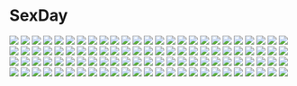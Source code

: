 # SexDay
![](https://konachan.com/jpeg/5ed9d7b9eaaed57d33bbd748d0163a27/Konachan.com%20-%20135640%20blush%20bra%20breast_hold%20game_cg%20long_hair%20owari_mio%20panties%20peassoft%20tagme_%28artist%29%20underwear%20wink%20zutto_tsukushite_ageru_no%21.jpg)
![](https://konachan.com/image/4b4881994dab49132c826d67ab60e4ce/Konachan.com%20-%20116204%20bandaid%20black_hair%20blush%20breasts%20brown_eyes%20brown_hair%20k-on%21%20long_hair%20nakano_azusa%20nipples%20no_bra%20open_shirt%20panties%20shouji_ayumu%20skirt%20underwear.jpg)
![](https://konachan.com/jpeg/9ff3e2aa3388ade7c390ebc804186c22/Konachan.com%20-%20220463%20golden_darkness%20kurosaki_mea%20to_love_ru%20to_love_ru_darkness%20yabuki_kentarou.jpg)
![](https://konachan.com/image/5789838251461013c7fd9db90360c964/Konachan.com%20-%20242916%20alice_in_wonderland%20alice_margatroid%20apron%20blonde_hair%20blue_eyes%20clouds%20dress%20headband%20petals%20ra-bit%20ribbons%20short_hair%20sky%20socks%20touhou.jpg)
![](https://konachan.com/jpeg/5597c0b8e0659ca5829e0a0d25009eaa/Konachan.com%20-%20241490%20aikatsu%21%20building%20city%20gray_eyes%20gray_hair%20kiriya_aoi%20koruse%20long_hair%20ponytail%20school_uniform%20skirt.jpg)
![](https://konachan.com/image/1be036cefc9c72c5082776cdc6d56b30/Konachan.com%20-%20144588%20armor%20elbow_gloves%20gloves%20hachisuka_goemon%20hat%20japanese_clothes%20ninja%20noumin%20pink_eyes%20scarf%20short_hair%20skull%20weapon%20white_hair%20yukata%20zoom_layer.jpg)
![](https://konachan.com/image/f064ffcf3088a3a18975477d3d70aeaa/Konachan.com%20-%2066283%20christmas%20hatsune_miku%20twintails%20vocaloid.jpg)
![](https://konachan.com/jpeg/e2fb9837d0cbbb4e528e92e4b34e4410/Konachan.com%20-%20204139%20aqua_eyes%20aqua_hair%20hatsune_miku%20tagme_%28artist%29%20twintails%20vocaloid.jpg)
![](https://konachan.com/jpeg/ee2ca18527e3dd4699d1cc8fcbc76100/Konachan.com%20-%20258663%20blonde_hair%20blush%20breasts%20brown_hair%20male%20necklace%20nipples%20nude%20original%20papino%20red%20sex%20short_hair%20yellow_eyes.jpg)
![](https://konachan.com/image/cce9a1dd5c1a212195b1bbb104fe5acf/Konachan.com%20-%20293125%20black_hair%20green_eyes%20kurosawa_dia%20long_hair%20love_live%21_school_idol_project%20love_live%21_sunshine%21%21%20open_shirt%20pantyhose%20shirt%20suit%20yamaorimon.jpg)
![](https://konachan.com/image/a120a5d50d2eee79be94f48b8ffb1160/Konachan.com%20-%20274654%202girls%20aliasing%20braids%20breasts%20cape%20cleavage%20dark_skin%20david_lee%20dress%20drink%20fang%20gloves%20gray_hair%20green_eyes%20hat%20long_hair%20navel%20necklace%20wristwear.jpg)
![](https://konachan.com/image/f85d95dd9f7c6e1d25e2a05d4c0f57fa/Konachan.com%20-%20277691%20close%20ichijiku%20original%20pink_eyes%20purple_hair%20short_hair.jpg)
![](https://konachan.com/image/f902ba4bd46223b67b991cd3d71c63c2/Konachan.com%20-%20276878%20barefoot%20blush%20boots%20breasts%20cleavage%20dress%20drink%20headband%20long_hair%20nipples%20no_bra%20nopan%20original%20pantyhose%20skirt%20skirt_lift%20thighhighs%20wink.jpg)
![](https://konachan.com/image/8d66d4fcb1769f4899bf8d179706a7e9/Konachan.com%20-%2040554%20cage%20munyu.jpg)
![](https://konachan.com/image/0e6e61497b7640b065f15424f93c7074/Konachan.com%20-%20142831%20brown_hair%20clouds%20daphne_zhang%20kirigaya_kazuto%20long_hair%20sky%20sword%20sword_art_online%20thighhighs%20weapon%20yuuki_asuna.jpg)
![](https://konachan.com/image/600fdfd302a198579c2b61a2bf8a6ae5/Konachan.com%20-%2070509%20blue_eyes%20blue_hair%20hatsune_miku%20headphones%20long_hair%20skirt%20thighhighs%20tie%20twintails%20vocaloid%20zettai_ryouiki.jpg)
![](https://konachan.com/image/ac17be03a0463d77642a8f85b751403a/Konachan.com%20-%20271732%20animal%20boots%20butterfly%20cat%20forest%20japanese_clothes%20katana%20long_hair%20mask%20original%20sword%20tagme_%28artist%29%20tree%20weapon%20white_hair%20wolf.jpg)
![](https://konachan.com/image/7e27ed5c03691c3558751c1899cf95d6/Konachan.com%20-%2090299%20auer%20deathwing%20eyepatch%20horns%20weapon%20world_of_warcraft.jpg)
![](https://konachan.com/jpeg/2d842af038d5f52fd9621006f2a82262/Konachan.com%20-%20229220%20aqua_eyes%20aqua_hair%20blush%20bow%20futoshi_ame%20long_hair%20navel%20night%20original%20skirt%20tears%20water.jpg)
![](https://konachan.com/jpeg/e0a23da7d04ce366f8178d4702d0c449/Konachan.com%20-%20246075%20aqua_eyes%20aqua_hair%20bed%20blush%20bow%20breasts%20cirno%20fairy%20nipples%20no_bra%20rukitsura%20shirt_lift%20short_hair%20tan_lines%20tears%20touhou%20waifu2x%20wet%20wings.jpg)
![](https://konachan.com/image/e10ec472177fb1f38b0e7ebde856fc7f/Konachan.com%20-%20280791%20anthropomorphism%20black_hair%20blush%20breasts%20haruna_%28kancolle%29%20headband%20jpeg_artifacts%20long_hair%20navel%20nipples%20nude%20pallad%20tears%20tentacles.jpg)
![](https://konachan.com/image/80c81e13a4ab21b85d114b7eb339450b/Konachan.com%20-%20243196%20angel%20barefoot%20clouds%20dress%20food%20fruit%20kanabun%20love_live%21_school_idol_project%20love_live%21_sunshine%21%21%20pink_eyes%20short_hair%20sky%20takami_chika%20wings.jpg)
![](https://konachan.com/image/bfbe6cb1d97e6cda8cb3c75e1343d4ae/Konachan.com%20-%2042431%20blue_hair%20hiiragi_kagami%20hiiragi_tsukasa%20izumi_konata%20knife%20long_hair%20lucky_star%20nude%20pink_hair%20takara_miyuki.jpg)
![](https://konachan.com/image/7045a25c82135a939230a7ef3e92c13e/Konachan.com%20-%20105266%20animal%20bicycle%20bird%20cat%20matsuda_%28matsukichi%29%20original%20scenic.jpg)
![](https://konachan.com/jpeg/9769c3f29366bd8ea7b994a6848d9e1c/Konachan.com%20-%20270094%20anthropomorphism%20azur_lane%20blush%20breasts%20choker%20cleavage%20dress%20elbow_gloves%20gloves%20horns%20long_hair%20petals%20purple_eyes%20purple_hair%20sawa_%28sawasaku%29.jpg)
![](https://konachan.com/image/3eaff6efbbf16c7d9c392e3efff134c3/Konachan.com%20-%2015331%20bonta-kun%20chidori_kaname%20full_metal_panic%20sagara_sousuke%20teletha_testarossa.jpg)
![](https://konachan.com/image/1cb64b8434d0cf31d6bd9fb23afd8ef6/Konachan.com%20-%205004%20ayasaki_hayate%20hayate_no_gotoku%20male%20sanzenin_nagi.jpg)
![](https://konachan.com/image/cd137ead1e4b24946e4811adbabbc0f7/Konachan.com%20-%2093943%20breasts%20cropped%20green_eyes%20nemunemu%20nipples%20nude%20original%20topless%20wet.jpg)
![](https://konachan.com/image/76a2975a8bce7206cab33f08b225427e/Konachan.com%20-%20166508%202girls%20blonde_hair%20bow%20butterfly%20dress%20flowers%20hat%20hug%20jpeg_artifacts%20long_hair%20pink_hair%20ribbons%20short_hair%20suijaku%20tears%20touhou%20tree%20yakumo_yukari.jpg)
![](https://konachan.com/jpeg/5bf4c0d08c7088af9150e208e4b94e90/Konachan.com%20-%20114229%20animal%20bulbasaur%20chikorita%20forest%20green%20pokemon%20purple_kecleon%20snivy%20tree%20treecko%20turtwig.jpg)
![](https://konachan.com/jpeg/770abf3055cca3bb9028db0da84094be/Konachan.com%20-%20298140%20bed%20blush%20bra%20long_hair%20navel%20original%20panties%20purple_eyes%20purple_hair%20ryuki%40maguro-ex%20signed%20underwear.jpg)
![](https://konachan.com/jpeg/f2a7d249d64bbfdd4eca892eaf557fd7/Konachan.com%20-%2081756%20all_male%20anthropomorphism%20china_%28hetalia%29%20england_%28hetalia%29%20france_%28hetalia%29%20italy_%28hetalia%29%20japan_%28hetalia%29%20male%20russia_%28hetalia%29%20sky%20umbrella.jpg)
![](https://konachan.com/image/62b0145c3981a5ac552074bbfa3c6a53/Konachan.com%20-%209823%20animal_ears%20candidate_for_goddess%20catgirl%20kizna_towryk%20megami_kouhosei%20pilot_candidate.jpg)
![](https://konachan.com/image/b6820b47808133e1e22761224b0422ff/Konachan.com%20-%20163528%20cage%20flowers%20goth-loli%20gray_hair%20lolita_fashion%20rose%20rozen_maiden%20saraki%20suigintou%20wings.jpg)
![](https://konachan.com/jpeg/c72feae3151c75a8c49816b229fe8c1f/Konachan.com%20-%20268666%20aliasing%20aqua_eyes%20ass%20blonde_hair%20blush%20brown_hair%20long_hair%20mashiro_aa%20navel%20nude%20onsen%20orange_eyes%20rubber_duck%20short_hair%20towel%20water%20wet.jpg)
![](https://konachan.com/jpeg/2223af926bf27bb7c75673e25f389454/Konachan.com%20-%20187918%20black_hair%20blush%20breasts%20hat%20long_hair%20lump_of_sugar%20nipples%20no_bra%20nopan%20pantyhose%20pussy_juice%20school_uniform%20shiratori_aira%20third-party_edit%20white.jpg)
![](https://konachan.com/jpeg/24889cd39b18dc25fe2c28a90d0895cf/Konachan.com%20-%20187065%202girls%20ass%20blush%20breasts%20cleavage%20hiradaira_chisaki%20kantoku%20mukaido_manaka%20nagi_no_asukara%20panties%20scan%20school_uniform%20underwear%20water%20wet.jpg)
![](https://konachan.com/image/7f703de777f2b068af7f2e18bd907310/Konachan.com%20-%20277719%20blonde_hair%20bow%20breasts%20cleavage%20clouds%20corset%20dress%20elbow_gloves%20gloves%20hat%20kawayabug%20long_hair%20purple_eyes%20sky%20sunset%20touhou%20train%20umbrella.jpg)
![](https://konachan.com/jpeg/ad9ee090db6708fa09d48606dfd883e1/Konachan.com%20-%20164354%20ayanami_rei%20bikini%20blue_hair%20fuyuno_haruaki%20navel%20neon_genesis_evangelion%20red_eyes%20short_hair%20swimsuit%20wink.jpg)
![](https://konachan.com/jpeg/2ae8349ad563b3e658c2d13de9ee760e/Konachan.com%20-%2098326%20brown_eyes%20brown_hair%20censored%20game_cg%20green_hair%20long_hair%20nopan%20penis%20purple_eyes%20purple_hair%20red_eyes%20school_uniform%20short_hair%20thighhighs.jpg)
![](https://konachan.com/image/dee1d8301b96ff77cf4b93eaa47b45be/Konachan.com%20-%2090252%20ama_ane%20blonde_hair%20breasts%20game_cg%20kikurage%20nipples%20panties%20peassoft%20takashina_natsumi%20topless%20underwear%20yashima_daisuke.jpg)
![](https://konachan.com/image/468dcc7671710af66575acff664e6b85/Konachan.com%20-%2016253%20bed%20blue_eyes%20panties%20red_hair%20tagme%20underwear.jpg)
![](https://konachan.com/jpeg/2e82514458a5b6696cf1459fcdd39117/Konachan.com%20-%20275379%20akita_hika%20aqua_eyes%20artoria_pendragon_%28all%29%20bikini%20blonde_hair%20blush%20fate_grand_order%20fate_%28series%29%20navel%20swimsuit%20third-party_edit%20white.jpg)
![](https://konachan.com/image/83a537dfadfb19204985a5112cc8603c/Konachan.com%20-%20302262%20aqua_eyes%20ass%20bashikou%20blonde_hair%20boots%20braids%20clouds%20flowers%20gloves%20green_eyes%20long_hair%20male%20ponytail%20short_hair%20silhouette%20sky%20sword%20weapon.jpg)
![](https://konachan.com/jpeg/9288ae7a32948cef248ebd0ebd3de6c7/Konachan.com%20-%2098784%20amakusa_tobari%20bed%20canvas_4%20game_cg%20hitose_satsuki%20no_bra%20nopan.jpg)
![](https://konachan.com/image/9d9acafe577b6ef4d0917f1881c588ed/Konachan.com%20-%2037174%20bikini%20blush%20izumi_tsubasu%20summer%20swimsuit.jpg)
![](https://konachan.com/jpeg/2fef2a892fb16fb84c08c9c304294b4f/Konachan.com%20-%20175384%20animal_ears%20breasts%20cape%20catgirl%20cleavage%20cygnus%20fana_arsim%20game_cg%20headband%20panties%20purple_hair%20red_eyes%20skirt%20thighhighs%20underwear%20whirlpool.jpg)
![](https://konachan.com/jpeg/82ec95ab9ff98dbb166199368a4798d9/Konachan.com%20-%20285134%20armor%20close%20fate_grand_order%20fate_%28series%29%20gray_hair%20green_eyes%20kusakanmuri%20long_hair%20nagao_kagetora_%28fate%29%20samurai.jpg)
![](https://konachan.com/image/5967da7cdfcccb4d4a90ff30bf860400/Konachan.com%20-%2015678%20kuga_natsuki%20mai-hime.jpg)
![](https://konachan.com/image/1904bf4c2627afe1c50d855ee58e1c51/Konachan.com%20-%20267172%20animal%20bear%20blush%20bow%20green_eyes%20green_hair%20headband%20hug%20long_hair%20nijisanji%20panda%20purple_hair%20ryuushen%20short_hair%20suit%20tears%20tie%20wink%20yuuhi_riri.jpg)
![](https://konachan.com/image/e2b0ecff077eba05ff10cde6732d68f9/Konachan.com%20-%20196075%20ayase_eri%20blonde_hair%20blue_eyes%20blush%20breasts%20candy%20cleavage%20halloween%20hat%20navel%20skirt%20thighhighs%20vashaps2%20wink%20witch_hat.jpg)
![](https://konachan.com/image/43b7a3991bca85f24bdaea5c1568e5e1/Konachan.com%20-%2055780%20araragi_koyomi%20bakemonogatari%20group%20hanekawa_tsubasa%20kanbaru_suruga%20male%20monogatari_%28series%29%20senjougahara_hitagi.jpg)
![](https://konachan.com/image/0cbbf30cc5400097783d64e99487b6f6/Konachan.com%20-%20114582%20food%20fruit%20hat%20hirasawa_yui%20kneehighs%20k-on%21%20nakano_azusa%20strawberry.jpg)
![](https://konachan.com/image/1a54b8d76fc22cb0672670159c461dba/Konachan.com%20-%20217682%20all_male%20bicolored_eyes%20cropped%20hoodie%20kaneki_ken%20male%20mask%20petitster%20short_hair%20tokyo_ghoul%20white_hair.jpg)
![](https://konachan.com/jpeg/e711e842e2cb0818fbae17691bde47b6/Konachan.com%20-%20129228%20akabeisoft2%20brown_eyes%20brown_hair%20dress%20game_cg%20hug%20kourin_no_machi_lavender_no_shoujo%20loli%20riko_sada%20tears%20yuuki_hagure.jpg)
![](https://konachan.com/image/3dc3f3ce300811bd967ff3bf85f4b60e/Konachan.com%20-%2041186%20bonta-kun%20chidori_kaname%20full_metal_panic%20inaba_mizuki%20mikihara_ren%20teletha_testarossa%20tokiwa_kyoko.jpg)
![](https://konachan.com/jpeg/5f4d8e2ff680ccec128bcb5e63c8ebc4/Konachan.com%20-%20299716%20anus%20ass%20barefoot%20blush%20breasts%20dark_skin%20gray_hair%20headband%20long_hair%20necklace%20nipples%20nude%20open_shirt%20penis%20pokemon%20pussy%20sex%20twintails%20wet.jpg)
![](https://konachan.com/jpeg/76c3c2b190e78a52e25d920311c11937/Konachan.com%20-%20149424%20blue_eyes%20blush%20bow%20brown_hair%20ibukitouka%20long_hair%20original.jpg)
![](https://konachan.com/jpeg/8cbdfa8836df75198ccbc43a87918280/Konachan.com%20-%20204975%20aliasing%20breasts%20cleavage%20gray_hair%20idolmaster%20kanzaki_ranko%20oogatazin%20panties%20red_eyes%20thighhighs%20twintails%20underwear%20white.jpg)
![](https://konachan.com/jpeg/8b4ab2675de88e7a4345ff108e736624/Konachan.com%20-%20251905%20blush%20book%20candy%20izumi_bell%20lollipop%20long_hair%20mahou_shoujo_madoka_magica%20red_eyes%20red_hair%20sakura_kyouko%20school_uniform.jpg)
![](https://konachan.com/jpeg/38de29dcd8a857f29674d0a46ceb3c75/Konachan.com%20-%2080787%20green_hair%20gumi%20miki_%28vocaloid%29%20natsuki0910%20red_eyes%20vocaloid.jpg)
![](https://konachan.com/jpeg/c946c32bd1bfdcbc58d0291bd634e577/Konachan.com%20-%20277029%20blue_eyes%20blue_hair%20dress%20drink%20gloves%20hat%20short_hair%20suntory%20suntory_nomu%20twilightrain%20waifu2x%20white.jpg)
![](https://konachan.com/jpeg/d7cbbc07965c27a72043b6b5bf9aa854/Konachan.com%20-%2020584%20hiiragi_kagami%20lucky_star%20white.jpg)
![](https://konachan.com/image/9432048be4e8fe83ecd960ef3bae923a/Konachan.com%20-%20155736%20akatsuki_miho%20akemiho_tabi_nikki%20brown_eyes%20brown_hair%20camera%20clouds%20kouno_hikaru%20scenic%20skirt%20sky%20thighhighs%20zettai_ryouiki.jpg)
![](https://konachan.com/image/384d4c366d04ece64aad592e278a1cb9/Konachan.com%20-%2048133%20black_rock_shooter%20figure%20kuroi_mato%20scar%20watermark.jpg)
![](https://konachan.com/image/332c03bc94d1570d48a4fd4780cc2c5a/Konachan.com%20-%2011807%20school_uniform%20tagme%20white.jpg)
![](https://konachan.com/image/91fcd07265efe3cb8c39b01edd5a8601/Konachan.com%20-%20273825%20armor%20clouds%20dress%20elbow_gloves%20garter_belt%20gloves%20green_eyes%20green_hair%20long_hair%20original%20pupps%20sideboob%20sky%20sunset%20thighhighs.jpg)
![](https://konachan.com/image/24e770735433ab320cf20a14692e7503/Konachan.com%20-%20138991%20dress%20hatsune_miku%20nagimiso%20sky%20twintails%20vocaloid.jpg)
![](https://konachan.com/image/d9385c802fc64939e1b33b1b4ec04541/Konachan.com%20-%2095500%20alice_in_wonderland%20alice_%28wonderland%29.jpg)
![](https://konachan.com/jpeg/e0c49cf6fe9833a320f703bbd5d1d04f/Konachan.com%20-%20207518%20alcot%20game_cg%20instrument%20nonomiya_ai%20piano%20pink_hair%20school_uniform%20shunki_gentei_poco_a_poco%20takoyaki_%28roast%29%20violin.jpg)
![](https://konachan.com/jpeg/354775c9f6d28307ec8c6e9d77958227/Konachan.com%20-%2043632%20barefoot%20bath%20flat_chest%20long_hair%20nipples%20nude%20onsen%20pink_eyes%20pink_hair%20scan%20tagme_%28artist%29%20third-party_edit%20wet%20zero_no_tsukaima.jpg)
![](https://konachan.com/jpeg/73dab9fa8c060c57bbbcb22c342df7e2/Konachan.com%20-%20123214%20appare%21_tenka_gomen%20game_cg%20katagiri_hinata%20zenigata_maru.jpg)
![](https://konachan.com/image/ff2a8a4ecd59937116bb28859b3a97e4/Konachan.com%20-%2039213%20macross%20macross_frontier%20ranka_lee%20sheryl_nome.jpg)
![](https://konachan.com/jpeg/e4e225dfb647d021f6e1abafe7badee2/Konachan.com%20-%20206297%2040010prototype%20barefoot%20brown_eyes%20brown_hair%20loli%20long_hair%20nipples%20nipple_slip%20panties%20to_love_ru%20underwear%20wristwear%20yuuki_mikan.jpg)
![](https://konachan.com/image/281c5cf1202d38dced35d13a65e3a2e0/Konachan.com%20-%2037685%20anal%20asahina_mikuru%20breasts%20censored%20dildo%20pussy%20spread_legs%20suzumiya_haruhi%20suzumiya_haruhi_no_yuutsu%20yuri.jpg)
![](https://konachan.com/jpeg/32c24724051662ca0003cd0fe9998bf3/Konachan.com%20-%2074444%20animal%20aqua_hair%20blue_eyes%20blue_hair%20brown_eyes%20brown_hair%20cat%20cosplay%20flowers%20food%20kaito%20long_hair%20male%20meiko%20parody%20purple_hair%20twintails%20vocaloid.jpg)
![](https://konachan.com/image/7177e583df656f296e4be2438a4d074b/Konachan.com%20-%2010950%20bicolored_eyes%20blonde_hair%20blue%20hoshiful%20hoshikawa_ruka%20ikegami_akane%20ribbons%20swimsuit%20thighhighs%20twintails%20water%20wet.jpg)
![](https://konachan.com/image/285871a4b54052091fe3448c91726fcf/Konachan.com%20-%2074801%20aliasing%20flowers%20kagamine_len%20kagamine_rin%20male%20vocaloid.jpg)
![](https://konachan.com/image/68c5d24629856e4bc3893f28367b5949/Konachan.com%20-%2067934%20nabari_no_ou%20rokujou_miharu%20yoite.jpg)
![](https://konachan.com/image/eb1118acbf9a1d4c7bf9c8d37f4397d3/Konachan.com%20-%20201570%20breast_grab%20group%20original%20pointed_ears%20school_uniform%20shoujo_ai%20tagme_%28artist%29%20thighhighs.jpg)
![](https://konachan.com/image/11a5151c1887fd8ce7f5ff30dbba8f47/Konachan.com%20-%2094556%20school_uniform%20signed%20space%20suzumiya_haruhi%20suzumiya_haruhi_no_yuutsu%20third-party_edit.jpg)
![](https://konachan.com/image/a332e888e06d8ab8269e5874a33452c1/Konachan.com%20-%20217391%20senba_hikari.jpg)
![](https://konachan.com/jpeg/e86bf98fd4ad1bd13f62bc004ff89f72/Konachan.com%20-%20183342%20black_hair%20blush%20bra%20breasts%20brown_eyes%20endless_dungeon%20game_cg%20kinta_%28distortion%29%20navel%20nipples%20panties%20rosebleu%20underwear%20vel_thane.jpg)
![](https://konachan.com/image/5cbedf0532f097edeaa7a9d876d4b7f2/Konachan.com%20-%20163705%20breasts%20kotegawa_yui%20lala_satalin_deviluke%20nipples%20nude%20pubic_hair%20run_elsie_jewelria%20sairenji_haruna%20to_love_ru%20to_love_ru_darkness.jpg)
![](https://konachan.com/image/a5a66244ca22bd34ca581dc69d18ec55/Konachan.com%20-%2079380%20giluziru%20hatsune_miku%20miku_append%20twintails%20vocaloid.jpg)
![](https://konachan.com/jpeg/7e25ba6b3a7230d402f056b33d56191b/Konachan.com%20-%20174967%20aliasing%20blonde_hair%20blue_eyes%20combat_vehicle%20drink%20girls_und_panzer%20hat%20katyusha%20scarf%20school_uniform%20short_hair%20skirt%20spirytus_tarou.jpg)
![](https://konachan.com/jpeg/b516c4dbab6f524b0af5a2dbd52b477a/Konachan.com%20-%20140287%201_2_summer%20alcot%20dress%20game_cg%20gray_eyes%20kuonji_sora%20purple_hair%20sesena_yau%20twintails.jpg)
![](https://konachan.com/jpeg/695f96e31a0a70e08492981c84d1a4d6/Konachan.com%20-%2096481%20akita_neru%20animal_ears%20catgirl%20chibi%20phone%20suzunonaruki%20tagme%20tail%20vocaloid.jpg)
![](https://konachan.com/jpeg/d998606890c8638870c754895ef217eb/Konachan.com%20-%20197041%20anal%20bed%20blush%20breasts%20brown_hair%20catgirl%20fault%20gloves%20long_hair%20nipples%20panties%20pussy%20ribbons%20scan%20skirt%20tail%20taka_tony%20twintails%20underwear.jpg)
![](https://konachan.com/image/0fe2e1d2450acf576f9acc329a6d70a6/Konachan.com%20-%2051296%20blockice%20blonde_hair%20brown_eyes%20green_eyes%20green_hair%20precure%20tears%20yes%21_precure_5.jpg)
![](https://konachan.com/image/8ed459838c4a3e79790e64b2c579d00e/Konachan.com%20-%20208418%20bow%20dress%20idolmaster%20idolmaster_million_live%21%20ima_%28lm_ew%29%20long_hair%20microphone%20necklace%20nikaidou_chizuru%20ponytail.jpg)
![](https://konachan.com/image/9e6e9b8163718dec6eb877a6f77ac101/Konachan.com%20-%20256471%20aqua_eyes%20blush%20breasts%20brown_hair%20censored%20long_hair%20navel%20nipples%20nude%20penis%20pussy%20pussy_juice%20sex%20spread_legs%20thighhighs%20tohsaka_rin%20twintails%20wet.jpg)
![](https://konachan.com/image/ae9f367d57a0bfab2e3bc92f2a50506e/Konachan.com%20-%20203223%20anthropomorphism%20bodysuit%20destroyer_hime%20dr.beeeee%20group%20guitar%20instrument%20kantai_collection%20light_cruiser_oni%20parody%20re-class_battleship%20water.jpg)
![](https://konachan.com/jpeg/38c4f93988f0016f3686ed9a286b6e91/Konachan.com%20-%20168226%202girls%20blonde_hair%20blue_hair%20blush%20brown_eyes%20game_cg%20headband%20hinata_momo%20pulltop%20purple_eyes%20school_uniform%20short_hair%20skirt%20skirt_lift%20thighhighs.jpg)
![](https://konachan.com/jpeg/85ef2aad6cda7a478f2cb876ed780bc3/Konachan.com%20-%20185196%20ass%20bed%20bra%20breasts%20cleavage%20group%20ikinari%21_harem_life%20nipples%20panties%20shirt%20tachibana_omina%20teddy_bear%20underwear%20undressing.jpg)
![](https://konachan.com/image/5461febb752b06ca4588ed6078c0deb5/Konachan.com%20-%2016327%20arisato_minato%20persona%20persona_3%20soejima_shigenori%20takeba_yukari.jpg)
![](https://konachan.com/jpeg/f652575d777ebee2301ef0250d513bbf/Konachan.com%20-%20155704%20akino_subaru%20blue_eyes%20blush%20bra%20breasts%20cleavage%20hatsukoi_1_1%20navel%20panties%20red_hair%20scan%20see_through%20shirt_lift%20short_hair%20underboob%20underwear.jpg)
![](https://konachan.com/jpeg/792274034907f37aceb5524a4d5e14fc/Konachan.com%20-%20272505%20book%20flowers%20jing_%28jiunn1985matw%29%20nobody%20original%20scenic%20stairs%20tree.jpg)
![](https://konachan.com/image/fc12b8aa3e26c6e5ced215288c4cacf7/Konachan.com%20-%2058966%20black_rock_shooter%20chain%20kuroi_mato%20landscape%20scenic%20sword%20weapon.jpg)
![](https://konachan.com/jpeg/34977104883a6fc40b3e153b459778ee/Konachan.com%20-%20200933%20breasts%20mermaid%20nipples%20third-party_edit%20white%20zi-shot.jpg)
